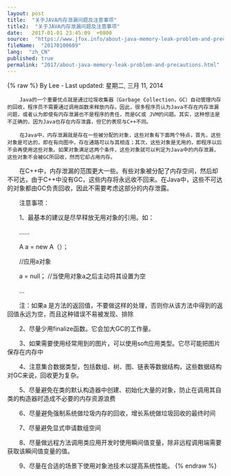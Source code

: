 ```yaml
---
layout: post
title:  "关于JAVA内存泄漏问题及注意事项"
title2:  "关于JAVA内存泄漏问题及注意事项"
date:   2017-01-01 23:45:09  +0800
source:  "https://www.jfox.info/about-java-memory-leak-problem-and-precautions.html"
fileName:  "20170100609"
lang:  "zh_CN"
published: true
permalink: "2017/about-java-memory-leak-problem-and-precautions.html"
---
```

{% raw %}
By Lee - Last updated: 星期二, 三月 11, 2014

        Java的一个重要优点就是通过垃圾收集器（Garbage Collection，GC）自动管理内存的回收，程序员不需要通过调用函数来释放内存。因此，很多程序员认为Java不存在内存泄漏问题，或者认为即使有内存泄漏也不是程序的责任，而是GC或 JVM的问题。其实，这种想法是不正确的，因为Java也存在内存泄露，但它的表现与C++不同。

        在Java中，内存泄漏就是存在一些被分配的对象，这些对象有下面两个特点，首先，这些对象是可达的，即在有向图中，存在通路可以与其相连；其次，这些对象是无用的，即程序以后不会再使用这些对象。如果对象满足这两个条件，这些对象就可以判定为Java中的内存泄漏，这些对象不会被GC所回收，然而它却占用内存。

　　在C++中，内存泄漏的范围更大一些。有些对象被分配了内存空间，然后却不可达，由于C++中没有GC，这些内存将永远收不回来。在Java中，这些不可达的对象都由GC负责回收，因此不需要考虑这部分的内存泄露。

　　注意事项：

　　1、最基本的建议是尽早释放无用对象的引用。如：

　　……

　　A a = new A（）；

　　//应用a对象

　　a = null； //当使用对象a之后主动将其设置为空

　　…

　　注：如果a 是方法的返回值，不要做这样的处理，否则你从该方法中得到的返回值永远为空，而且这种错误不易被发现、排除

　　2、尽量少用finalize函数。它会加大GC的工作量。

　　3、如果需要使用经常用到的图片，可以使用soft应用类型。它尽可能把图片保存在内存中

　　4、注意集合数据类型，包括数组、树、图、链表等数据结构，这些数据结构对GC来说，回收更为复杂。

　　5、尽量避免在类的默认构造器中创建、初始化大量的对象，防止在调用其自类的构造器时造成不必要的内存资源浪费

　　6、尽量避免强制系统做垃圾内存的回收，增长系统做垃圾回收的最终时间

　　7、尽量避免显式申请数组空间

　　8、尽量做远程方法调用类应用开发时使用瞬间值变量，除非远程调用端需要获取该瞬间值变量的值。

　　9、尽量在合适的场景下使用对象池技术以提高系统性能。
{% endraw %}